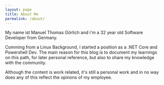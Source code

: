 ```yaml
---
layout: page
title: About Me
permalink: /about/
---
```


My name ist Manuel Thomas Görlich and i'm a 32 year old Software Developer from Germany.

Comming from a Linux Background, i started a position as a .NET Core and Powershell Dev.
The main reason for this blog is to document my learnings on this path, for later personal reference, but also to share my knowledge with the community.

Although the content is work related, it's still a personal work and in no way does any of this reflect the opinons of my employee.

